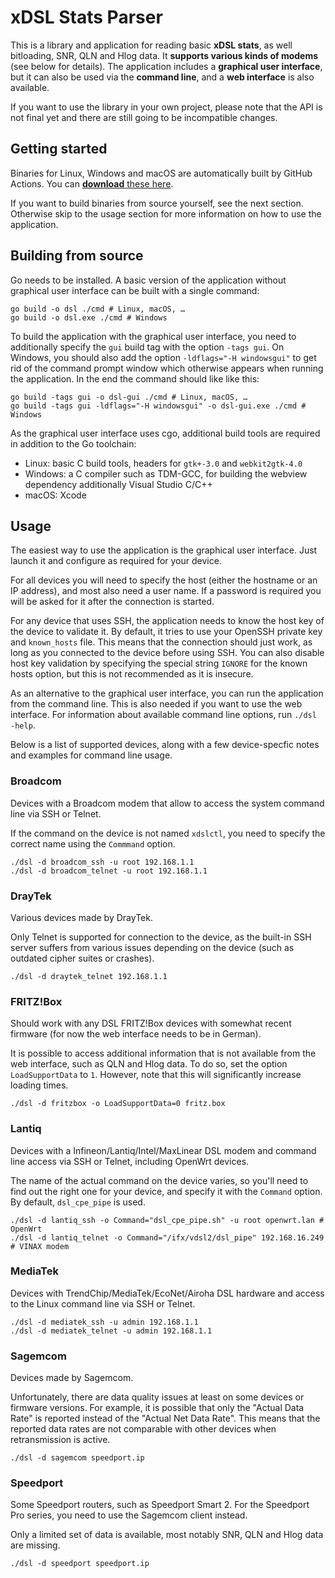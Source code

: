 # xDSL Stats Parser

This is a library and application for reading basic **xDSL stats**, as well bitloading, SNR, QLN and Hlog data.
It **supports various kinds of modems** (see below for details).
The application includes a **graphical user interface**, but it can also be used via the **command line**, and a **web interface** is also available.

If you want to use the library in your own project, please note that the API is not final yet and there are still going to be incompatible changes.

## Getting started

Binaries for Linux, Windows and macOS are automatically built by GitHub Actions.
You can [**download** these here](https://github.com/janh/go-dsl/releases).

If you want to build binaries from source yourself, see the next section.
Otherwise skip to the usage section for more information on how to use the application.

## Building from source

Go needs to be installed.
A basic version of the application without graphical user interface can be built with a single command:

	go build -o dsl ./cmd # Linux, macOS, …
	go build -o dsl.exe ./cmd # Windows

To build the application with the graphical user interface, you need to additionally specify the `gui` build tag with the option `-tags gui`.
On Windows, you should also add the option `-ldflags="-H windowsgui"` to get rid of the command prompt window which otherwise appears when running the application.
In the end the command should like like this:

	go build -tags gui -o dsl-gui ./cmd # Linux, macOS, …
	go build -tags gui -ldflags="-H windowsgui" -o dsl-gui.exe ./cmd # Windows

As the graphical user interface uses cgo, additional build tools are required in addition to the Go toolchain:

- Linux: basic C build tools, headers for `gtk+-3.0` and `webkit2gtk-4.0`
- Windows: a C compiler such as TDM-GCC, for building the webview dependency additionally Visual Studio C/C++
- macOS: Xcode

## Usage

The easiest way to use the application is the graphical user interface.
Just launch it and configure as required for your device.

For all devices you will need to specify the host (either the hostname or an IP address), and most also need a user name.
If a password is required you will be asked for it after the connection is started.

For any device that uses SSH, the application needs to know the host key of the device to validate it.
By default, it tries to use your OpenSSH private key and `known_hosts` file.
This means that the connection should just work, as long as you connected to the device before using SSH.
You can also disable host key validation by specifying the special string `IGNORE` for the known hosts option, but this is not recommended as it is insecure.

As an alternative to the graphical user interface, you can run the application from the command line.
This is also needed if you want to use the web interface.
For information about available command line options, run `./dsl -help`.

Below is a list of supported devices, along with a few device-specfic notes and examples for command line usage.

### Broadcom

Devices with a Broadcom modem that allow to access the system command line via SSH or Telnet.

If the command on the device is not named `xdslctl`, you need to specify the correct name using the `Commmand` option.

	./dsl -d broadcom_ssh -u root 192.168.1.1
	./dsl -d broadcom_telnet -u root 192.168.1.1

### DrayTek

Various devices made by DrayTek.

Only Telnet is supported for connection to the device, as the built-in SSH server suffers from various issues depending on the device (such as outdated cipher suites or crashes).

	./dsl -d draytek_telnet 192.168.1.1

### FRITZ!Box

Should work with any DSL FRITZ!Box devices with somewhat recent firmware (for now the web interface needs to be in German).

It is possible to access additional information that is not available from the web interface, such as QLN and Hlog data.
To do so, set the option `LoadSupportData` to `1`.
However, note that this will significantly increase loading times.

	./dsl -d fritzbox -o LoadSupportData=0 fritz.box

### Lantiq

Devices with a Infineon/Lantiq/Intel/MaxLinear DSL modem and command line access via SSH or Telnet, including OpenWrt devices.

The name of the actual command on the device varies, so you'll need to find out the right one for your device, and specify it with the `Command` option.
By default, `dsl_cpe_pipe` is used.

	./dsl -d lantiq_ssh -o Command="dsl_cpe_pipe.sh" -u root openwrt.lan # OpenWrt
	./dsl -d lantiq_telnet -o Command="/ifx/vdsl2/dsl_pipe" 192.168.16.249 # VINAX modem

### MediaTek

Devices with TrendChip/MediaTek/EcoNet/Airoha DSL hardware and access to the Linux command line via SSH or Telnet.

	./dsl -d mediatek_ssh -u admin 192.168.1.1
	./dsl -d mediatek_telnet -u admin 192.168.1.1

### Sagemcom

Devices made by Sagemcom.

Unfortunately, there are data quality issues at least on some devices or firmware versions.
For example, it is possible that only the "Actual Data Rate" is reported instead of the "Actual Net Data Rate".
This means that the reported data rates are not comparable with other devices when retransmission is active.

	./dsl -d sagemcom speedport.ip

### Speedport

Some Speedport routers, such as Speedport Smart 2.
For the Speedport Pro series, you need to use the Sagemcom client instead.

Only a limited set of data is available, most notably SNR, QLN and Hlog data are missing.

	./dsl -d speedport speedport.ip
